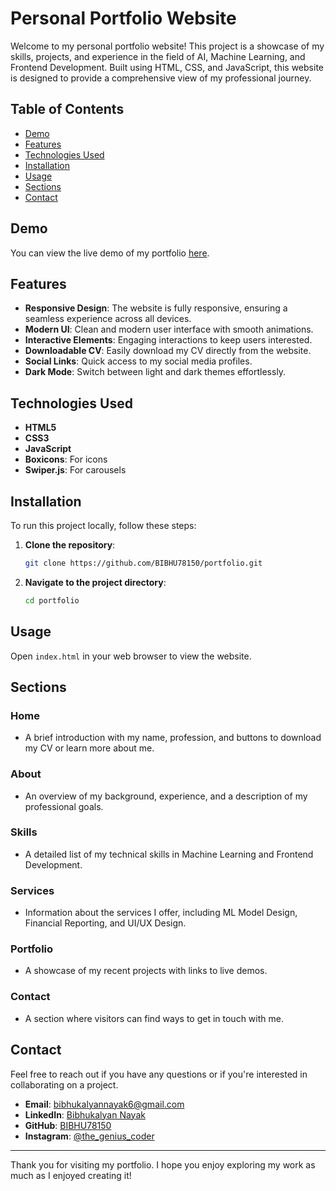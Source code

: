 # Personal Portfolio Website

Welcome to my personal portfolio website! This project is a showcase of my skills, projects, and experience in the field of AI, Machine Learning, and Frontend Development. Built using HTML, CSS, and JavaScript, this website is designed to provide a comprehensive view of my professional journey.

## Table of Contents

- [Demo](#demo)
- [Features](#features)
- [Technologies Used](#technologies-used)
- [Installation](#installation)
- [Usage](#usage)
- [Sections](#sections)
- [Contact](#contact)

## Demo

You can view the live demo of my portfolio [here](https://bibhu78150.github.io/portfolio/).

## Features

- **Responsive Design**: The website is fully responsive, ensuring a seamless experience across all devices.
- **Modern UI**: Clean and modern user interface with smooth animations.
- **Interactive Elements**: Engaging interactions to keep users interested.
- **Downloadable CV**: Easily download my CV directly from the website.
- **Social Links**: Quick access to my social media profiles.
- **Dark Mode**: Switch between light and dark themes effortlessly.

## Technologies Used

- **HTML5**
- **CSS3**
- **JavaScript**
- **Boxicons**: For icons
- **Swiper.js**: For carousels

## Installation

To run this project locally, follow these steps:

1. **Clone the repository**:
    ```bash
    git clone https://github.com/BIBHU78150/portfolio.git
    ```
2. **Navigate to the project directory**:
    ```bash
    cd portfolio
    ```

## Usage

Open `index.html` in your web browser to view the website.

## Sections

### Home
- A brief introduction with my name, profession, and buttons to download my CV or learn more about me.

### About
- An overview of my background, experience, and a description of my professional goals.

### Skills
- A detailed list of my technical skills in Machine Learning and Frontend Development.

### Services
- Information about the services I offer, including ML Model Design, Financial Reporting, and UI/UX Design.

### Portfolio
- A showcase of my recent projects with links to live demos.

### Contact
- A section where visitors can find ways to get in touch with me.

## Contact

Feel free to reach out if you have any questions or if you're interested in collaborating on a project.

- **Email**: [bibhukalyannayak6@gmail.com](mailto:bibhukalyannayak6@gmail.com)
- **LinkedIn**: [Bibhukalyan Nayak](https://www.linkedin.com/in/bibhukalyan-nayak-748789247)
- **GitHub**: [BIBHU78150](https://github.com/BIBHU78150)
- **Instagram**: [@the_genius_coder](https://www.instagram.com/the_genius_coder)

---

Thank you for visiting my portfolio. I hope you enjoy exploring my work as much as I enjoyed creating it!
